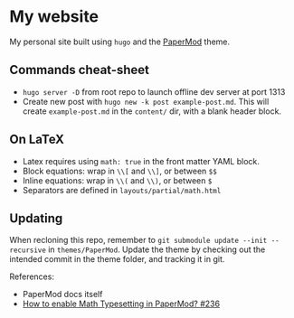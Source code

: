 # My website

My personal site built using `hugo` and the [PaperMod](https://github.com/adityatelange/hugo-PaperMod) theme.

## Commands cheat-sheet

+ `hugo server -D` from root repo to launch offline dev server at port 1313
+ Create new post with `hugo new -k post example-post.md`. This will create `example-post.md` in the `content/` dir, with a blank header block.

## On LaTeX

+ Latex requires using `math: true` in the front matter YAML block. 
+ Block equations: wrap in `\\[` and `\\]`, or between `$$`
+ Inline equations: wrap in `\\(` and `\\)`, or between `$`
+ Separators are defined in `layouts/partial/math.html`

## Updating

When recloning this repo, remember to `git submodule update --init --recursive` in `themes/PaperMod`. Update the theme by checking out the intended commit in the theme folder, and tracking it in git.

References:

+ PaperMod docs itself
+ [ How to enable Math Typesetting in PaperMod? #236](https://github.com/adityatelange/hugo-PaperMod/issues/236)


